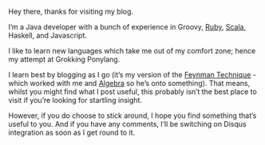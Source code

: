 Hey there, thanks for visiting my blog.

I’m a Java developer with a bunch of experience in Groovy, [Ruby](https://rubyeyeforthejavaguy.blogspot.com/), [Scala](https://scalaeyeforthejavaguy.blogspot.com/), Haskell, and Javascript.

I like to learn new languages which take me out of my comfort zone; hence my attempt at Grokking Ponylang.

I learn best by blogging as I go (it’s my version of the [Feynman Technique](https://twitter.com/ProfFeynman/status/1076294048837758977) - which worked with me and [Algebra](https://andrewharmellaw.github.io/) so he’s onto something). That means, whilst you might find what I post useful, this probably isn’t the best place to visit if you’re looking for startling insight.

However, if you do choose to stick around, I hope you find something that’s useful to you. And if you have any comments, I’ll be switching on Disqus integration as soon as I get round to it.
